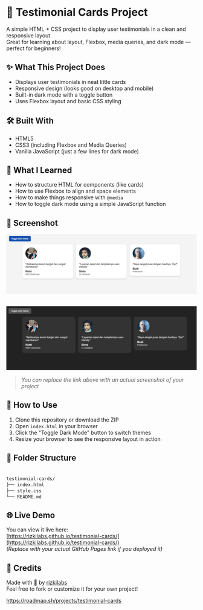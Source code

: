 # 💬 Testimonial Cards Project

A simple HTML + CSS project to display user testimonials in a clean and responsive layout.  
Great for learning about layout, Flexbox, media queries, and dark mode — perfect for beginners!

## ✨ What This Project Does

- Displays user testimonials in neat little cards
- Responsive design (looks good on desktop and mobile)
- Built-in dark mode with a toggle button
- Uses Flexbox layout and basic CSS styling

## 🛠 Built With

- HTML5
- CSS3 (including Flexbox and Media Queries)
- Vanilla JavaScript (just a few lines for dark mode)

## 🎯 What I Learned

- How to structure HTML for components (like cards)
- How to use Flexbox to align and space elements
- How to make things responsive with `@media`
- How to toggle dark mode using a simple JavaScript function

## 📸 Screenshot

![screenshot](./screenshot-1.png)
##
![screenshot](./screenshot-2.png)

> _You can replace the link above with an actual screenshot of your project_

## 🚀 How to Use

1. Clone this repository or download the ZIP
2. Open `index.html` in your browser
3. Click the "Toggle Dark Mode" button to switch themes
4. Resize your browser to see the responsive layout in action

## 📂 Folder Structure

```

testimonial-cards/
├── index.html
├── style.css
└── README.md

```

## 🌐 Live Demo

You can view it live here:  
[https://rizkilabs.github.io/testimonial-cards/](https://rizkilabs.github.io/testimonial-cards/)  
_(Replace with your actual GitHub Pages link if you deployed it)_

## 🙌 Credits

Made with 💙 by [rizkilabs](rizkilabs.com)<br>
Feel free to fork or customize it for your own project!

https://roadmap.sh/projects/testimonial-cards
